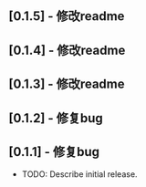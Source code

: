 ## [0.1.5] - 修改readme
## [0.1.4] - 修改readme
## [0.1.3] - 修改readme
## [0.1.2] - 修复bug
## [0.1.1] - 修复bug

* TODO: Describe initial release.
